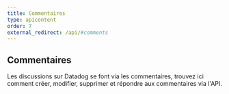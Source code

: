 ```yaml
---
title: Commentaires
type: apicontent
order: 7
external_redirect: /api/#comments
---
```

## Commentaires
Les discussions sur Datadog se font via les commentaires, trouvez ici comment créer, modifier, supprimer et répondre aux commentaires via l'API.


